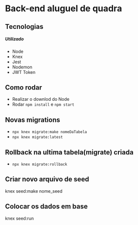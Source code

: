# Back-end aluguel de quadra

## Tecnologias

##### Utilizado

  - Node
  - Knex
  - Jest
  - Nodemon
  - JWT Token

## Como rodar

- Realizar o downlod do Node
- Rodar `npm install` e `npm start`

## Novas migrations
- `npx knex migrate:make nomeDaTabela`
- `npx knex migrate:latest`

## Rollback na ultima tabela(migrate) criada

- `npx knex migrate:rollback`

## Criar novo arquivo de seed
knex seed:make nome_seed

## Colocar os dados em base
knex seed:run 